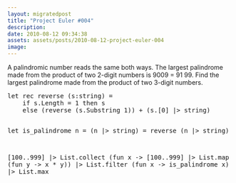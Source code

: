 ```yaml
---
layout: migratedpost
title: "Project Euler #004"
description:
date: 2010-08-12 09:34:38
assets: assets/posts/2010-08-12-project-euler-004
image: 
---
```


<p>A palindromic number reads the same both ways. The largest palindrome made from the product of two 2-digit numbers is 9009 = 91  99.  Find the largest palindrome made from the product of two 3-digit numbers.</p>
<pre class="brush:fsharp">let rec reverse (s:string) = 
    if s.Length = 1 then s
    else (reverse (s.Substring 1)) + (s.[0] |> string)

let is_palindrome n = (n |> string) = reverse (n |> string)

[100..999] |> List.collect (fun x -> [100..999] |> List.map (fun y -> x * y))
    |> List.filter (fun x -> is_palindrome x)
    |> List.max</pre>
